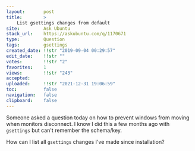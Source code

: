 ```yaml
---
layout:       post
title:        >
    List gsettings changes from default
site:         Ask Ubuntu
stack_url:    https://askubuntu.com/q/1170671
type:         Question
tags:         gsettings
created_date: !!str "2019-09-04 00:29:57"
edit_date:    !!str ""
votes:        !!str "2"
favorites:    1
views:        !!str "243"
accepted:     
uploaded:     !!str "2021-12-31 19:06:59"
toc:          false
navigation:   false
clipboard:    false
---
```


Someone asked a question today on how to prevent windows from moving when monitors disconnect. I know I did this a few months ago with `gsettings` but can't remember the schema/key.

How can I list all `gsettings` changes I've made since installation?
